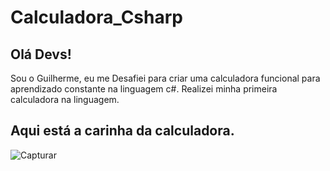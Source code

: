 # Calculadora_Csharp

## Olá Devs! 

Sou o Guilherme, eu me Desafiei para criar uma calculadora funcional para aprendizado constante na linguagem c#. Realizei minha primeira calculadora na linguagem. 


## Aqui está a carinha da calculadora.
![Capturar](https://user-images.githubusercontent.com/39226507/159497394-a60703e9-f3cd-4fb3-9f38-96c1cab72b25.PNG)

